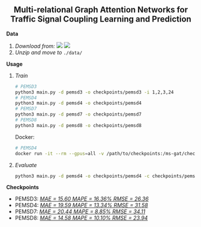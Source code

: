 <h2 align="center">Multi-relational Graph Attention Networks for Traffic Signal Coupling Learning and Prediction</h2>

**Data**

1. _Download from:_ [<img src="https://img.shields.io/badge/Google_Drive-4285F4?style=flat-square&logo=Google+Drive&logoColor=white"/>](https://drive.google.com/file/d/1oXSKwV71olfoeyt4dgoVXSdIN_S17hsL/view?usp=sharing) [<img src="https://img.shields.io/badge/Onedrive-0078D4?&style=flat-square&logo=Microsoft+OneDrive&logoColor=white"/>](https://1drv.ms/u/s!AufZP2YDvxUDlg5G8bGu7Ay7vzhX?e=X0asLx)
2. _Unzip and move to_ `./data/`

**Usage**

1.  _Train_

    ```sh
    # PEMSD3
    python3 main.py -d pemsd3 -o checkpoints/pemsd3 -i 1,2,3,24
    # PEMSD4
    python3 main.py -d pemsd4 -o checkpoints/pemsd4
    # PEMSD7
    python3 main.py -d pemsd7 -o checkpoints/pemsd7
    # PEMSD8
    python3 main.py -d pemsd8 -o checkpoints/pemsd8
    ```

    Docker:

    ```sh
    # PEMSD4
    docker run -it --rm --gpus=all -v /path/to/checkpoints:/ms-gat/checkpoints luokn/ms-gat -d pemsd4
    ```

2.  _Evaluate_

    ```sh
    python3 main.py -d pemsd4 -o checkpoints/pemsd4 -c checkpoints/pemsd4/xxx.pkl --eval
    ```

**Checkpoints**

-   PEMSD3: [_MAE = 15.60 MAPE = 16.36% RMSE = 26.36_](https://drive.google.com/file/d/16bUCaI4p23vTGdMOXRRT45TNqci7VLCi/view?usp=sharing)
-   PEMSD4: [_MAE = 19.59 MAPE = 13.34% RMSE = 31.58_](https://drive.google.com/file/d/1i3H6GuqBvCOZ_DdPRReKECwb14zvQzY3/view?usp=sharing)
-   PEMSD7: [_MAE = 20.44 MAPE = 8.85% RMSE = 34.11_](https://drive.google.com/file/d/1a9VdvFOaMGU9-JyeRlDUDlzjHdrsEKSr/view?usp=sharing)
-   PEMSD8: [_MAE = 14.58 MAPE = 10.10% RMSE = 23.94_](https://drive.google.com/file/d/18_mJtL0G6KQZF8QxSLQu9THFg-h_46q-/view?usp=sharing)

